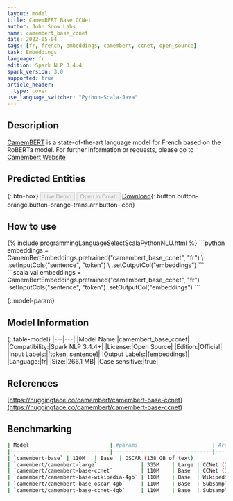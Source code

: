```yaml
---
layout: model
title: CamemBERT Base CCNet
author: John Snow Labs
name: camembert_base_ccnet
date: 2022-05-04
tags: [fr, french, embeddings, camembert, ccnet, open_source]
task: Embeddings
language: fr
edition: Spark NLP 3.4.4
spark_version: 3.0
supported: true
article_header:
  type: cover
use_language_switcher: "Python-Scala-Java"
---
```


## Description

[CamemBERT](https://arxiv.org/abs/1911.03894) is a state-of-the-art language model for French based on the RoBERTa model.
For further information or requests, please go to [Camembert Website](https://camembert-model.fr/)

## Predicted Entities



{:.btn-box}
<button class="button button-orange" disabled>Live Demo</button>
<button class="button button-orange" disabled>Open in Colab</button>
[Download](https://s3.amazonaws.com/auxdata.johnsnowlabs.com/public/models/camembert_base_ccnet_fr_3.4.4_3.0_1651673525869.zip){:.button.button-orange.button-orange-trans.arr.button-icon}

## How to use



<div class="tabs-box" markdown="1">
{% include programmingLanguageSelectScalaPythonNLU.html %}
```python
embeddings = CamemBertEmbeddings.pretrained("camembert_base_ccnet", "fr") \
      .setInputCols("sentence", "token") \
      .setOutputCol("embeddings")
```
```scala
val embeddings = CamemBertEmbeddings.pretrained("camembert_base_ccnet", "fr")
      .setInputCols("sentence", "token")
      .setOutputCol("embeddings")
```
</div>

{:.model-param}
## Model Information

{:.table-model}
|---|---|
|Model Name:|camembert_base_ccnet|
|Compatibility:|Spark NLP 3.4.4+|
|License:|Open Source|
|Edition:|Official|
|Input Labels:|[token, sentence]|
|Output Labels:|[embeddings]|
|Language:|fr|
|Size:|266.1 MB|
|Case sensitive:|true|

## References

[https://huggingface.co/camembert/camembert-base-ccnet](https://huggingface.co/camembert/camembert-base-ccnet)

## Benchmarking

```bash
| Model                          | #params                        | Arch. | Training data                     |
|--------------------------------|--------------------------------|-------|-----------------------------------|
| `camembert-base` | 110M   | Base  | OSCAR (138 GB of text)            |
| `camembert/camembert-large`              | 335M    | Large | CCNet (135 GB of text)            |
| `camembert/camembert-base-ccnet`         | 110M    | Base  | CCNet (135 GB of text)            |
| `camembert/camembert-base-wikipedia-4gb` | 110M    | Base  | Wikipedia (4 GB of text)          |
| `camembert/camembert-base-oscar-4gb`     | 110M    | Base  | Subsample of OSCAR (4 GB of text) |
| `camembert/camembert-base-ccnet-4gb`     | 110M    | Base  | Subsample of CCNet (4 GB of text) |
```